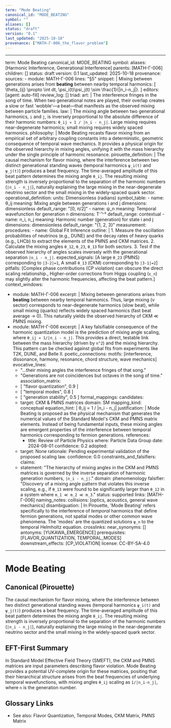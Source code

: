 ```yaml
---
term: "Mode Beating"
canonical_id: "MODE_BEATING"
symbol: ""
aliases: []
status: "draft"
version: "0.1"
last_updated: "2025-10-18"
provenance: ["MATH-Γ-006_the_flavor_problem"]
---
```


---
term: Mode Beating
canonical_id: MODE_BEATING
symbol:
aliases: [Harmonic Interference, Generational Interference]
parents: [MATH-Γ-006]
children: []
status: draft
version: 0.1
last_updated: 2025-10-18
provenance:
  sources:
    - module: MATH-Γ-006
      lines: "§5"
      snippet: |
        Mixing between generations arises from **beating** between nearby temporal harmonics:
        [
        \theta_{ij} \propto
        \int dt, \psi_i(t)\psi_j(t)
        \sim \frac{1}{|n_i-n_j|}.
        ]
  editors: [agent: auto-fill]
  review_log: []
triad:
  art: |
    The interference fringes in the song of time. When two generational notes are played, their overlap creates a slow or fast 'wobble'—a beat—that manifests as the observed mixing between particle families.
  law: |
    The mixing angle between two generational harmonics, `i` and `j`, is inversely proportional to the absolute difference of their harmonic numbers: `θ_ij ∝ 1 / |n_i - n_j|`. Large mixing requires near-degenerate harmonics; small mixing requires widely spaced harmonics.
  philosophy: |
    Mode Beating recasts flavor mixing from an empirical set of arbitrary coupling constants into a deterministic, geometric consequence of temporal wave mechanics. It provides a physical origin for the observed hierarchy in mixing angles, unifying it with the mass hierarchy under the single principle of harmonic resonance.
pirouette_definition: |
  The causal mechanism for flavor mixing, where the interference between two distinct generational standing waves (temporal harmonics `ψ_i(t)` and `ψ_j(t)`) produces a beat frequency. The time-averaged amplitude of this beat pattern determines the mixing angle `θ_ij`. The resulting mixing strength is inversely proportional to the separation of the harmonic numbers (`|n_i - n_j|`), naturally explaining the large mixing in the near-degenerate neutrino sector and the small mixing in the widely-spaced quark sector.
operational_definition:
  units: Dimensionless (radians)
  symbol_table:
    - name: θ_ij
      meaning: Mixing angle between generations i and j
      dimensions: dimensionless
      default_range: "[0, π/2]"
    - name: ψ_n
      meaning: Temporal wavefunction for generation n
      dimensions: T⁻¹ᐟ²
      default_range: contextual
    - name: n_i, n_j
      meaning: Harmonic number (generation) for state i and j
      dimensions: dimensionless
      default_range: "{1, 2, 3}"
  measurement:
    procedures:
      - name: Global Fit Inference
        outline: |
          1. Measure the oscillation probabilities of neutrinos (e.g., DUNE) and the decay rates of heavy quarks (e.g., LHCb) to extract the elements of the PMNS and CKM matrices.
          2. Calculate the mixing angles `θ_12`, `θ_23`, `θ_13` for both sectors.
          3. Test if the observed hierarchy of angles scales inversely with the generational separation `|n_i - n_j|`.
        expected_signals: [A large `θ_23` (PMNS) corresponding to `|3-2|=1`, A small `θ_13` (CKM) corresponding to `|3-1|=2`]
        pitfalls: [Complex phase contributions (CP violation) can obscure the direct scaling relationship., Higher-order corrections from Higgs coupling (`ε_n`) may slightly alter the harmonic frequencies, affecting the beat pattern.]
context_windows:
  - module: MATH-Γ-006
    excerpt: |
      Mixing between generations arises from **beating** between nearby temporal harmonics. Thus, large mixing (ν sector) corresponds to near-degenerate harmonics (slow beat), while small mixing (quarks) reflects widely spaced harmonics (fast beat average → 0). This naturally yields the observed hierarchy of CKM ≪ PMNS mixing.
  - module: MATH-Γ-006
    excerpt: |
      A key falsifiable consequence of the harmonic quantization model is the prediction of mixing angle scaling, where `θ_ij ∝ 1/|n_i - n_j|`. This provides a direct, testable link between the mass hierarchy (driven by `n^2`) and the mixing hierarchy. This pattern can be checked against global fits from experiments like T2K, DUNE, and Belle II.
poetic_connections:
  motifs: [interference, dissonance, harmony, resonance, chord structure, wave mechanics]
  evocative_lines:
    - "...their mixing angles the interference fringes of that song."
    - "Generations are not coincidences but octaves in the song of time."
  association_matrix:
    - [ "flavor quantization", 0.9 ]
    - [ "temporal modes", 0.8 ]
    - [ "generation stability", 0.5 ]
formal_mappings:
  candidates:
    - target: CKM & PMNS matrices
      domain: SM
      mapping_kind: conceptual
      equation_hint: |
        θ_ij ∝ 1 / |n_i - n_j|
      justification: |
        Mode Beating is proposed as the physical mechanism that generates the numerical values of the Standard Model's CKM and PMNS matrix elements. Instead of being fundamental inputs, these mixing angles are emergent properties of the interference between temporal harmonics corresponding to fermion generations.
      references:
        - title: Review of Particle Physics
          where: Particle Data Group
          date: 2024-08-01
      confidence: 0.2
  adopted:
    - target: None
      rationale: Pending experimental validation of the proposed scaling law.
      confidence: 0.0
constraints_and_falsifiers:
  claims:
    - statement: "The hierarchy of mixing angles in the CKM and PMNS matrices is governed by the inverse separation of harmonic generation numbers, `|n_i - n_j|`."
      domain: phenomenology
      falsifier: "Discovery of a mixing angle pattern that violates this inverse scaling, e.g., if `θ_13` were found to be significantly larger than `θ_12` in a system where `m_1 ≪ m_2 ≪ m_3`."
      status: supported
      links: [MATH-Γ-006]
naming_notes:
  collisions: [optics, acoustics, general wave mechanics]
  disambiguation: |
    In Pirouette, 'Mode Beating' refers specifically to the interference of *temporal* harmonics that define fermion generations, not spatial modes or other common wave phenomena. The 'modes' are the quantized solutions `ψ_n` to the temporal Helmholtz equation.
crosslinks:
  near_synonyms: []
  antonyms: [YUKAWA_EMERGENCE]
  prerequisites: [FLAVOR_QUANTIZATION, TEMPORAL_MODES]
  downstream_effects: [CP_VIOLATION]
license: CC-BY-SA-4.0
---

# Mode Beating

## Canonical (Pirouette)
The causal mechanism for flavor mixing, where the interference between two distinct generational standing waves (temporal harmonics `ψ_i(t)` and `ψ_j(t)`) produces a beat frequency. The time-averaged amplitude of this beat pattern determines the mixing angle `θ_ij`. The resulting mixing strength is inversely proportional to the separation of the harmonic numbers (`|n_i - n_j|`), naturally explaining the large mixing in the near-degenerate neutrino sector and the small mixing in the widely-spaced quark sector.

## EFT-First Summary
In Standard Model Effective Field Theory (SMEFT), the CKM and PMNS matrices are input parameters describing flavor violation. Mode Beating provides a potential UV-complete origin for these matrices, positing that their hierarchical structure arises from the beat frequencies of underlying temporal wavefunctions, with mixing angles `θ_ij` scaling as `1/|n_i-n_j|`, where `n` is the generation number.

## Glossary Links
- See also: Flavor Quantization, Temporal Modes, CKM Matrix, PMNS Matrix